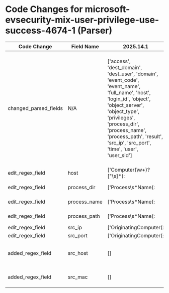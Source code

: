 # Code Changes for microsoft-evsecurity-mix-user-privilege-use-success-4674-1 (Parser)

| Code Change | Field Name | 2025.14.1 | 2025.15.1 |
|-------------|------------|-----------|------------|
| changed_parsed_fields | N/A | ['access', 'dest_domain', 'dest_user', 'domain', 'event_code', 'event_name', 'full_name', 'host', 'login_id', 'object', 'object_server', 'object_type', 'privileges', 'process_dir', 'process_name', 'process_path', 'result', 'src_ip', 'src_port', 'time', 'user', 'user_sid'] | ['access', 'dest_domain', 'dest_user', 'domain', 'event_code', 'event_name', 'full_name', 'host', 'login_id', 'object', 'object_server', 'object_type', 'privileges', 'process_dir', 'process_name', 'process_path', 'result', 'src_host', 'src_ip', 'src_mac', 'src_port', 'time', 'user', 'user_sid'] |
| edit_regex_field | host | ['Computer(\w+)?["\s]*(:|=)\s*"?({host}[^\d]+?[\w\-.]+)'] | ['"computer_name":"({host}[\w\-\.]+)"', 'Computer(\w+)?["\s]*(:|=)\s*"?({host}[^\d]+?[\w\-.]+)'] |
| edit_regex_field | process_dir | ['Process\s*Name(:|=)\s*((?-i)\\+[rnt])*(?: |({process_path}({process_dir}(?:[^";]+)?[\\\/])?({process_name}[^\\\/";]+?)))[\s;]*Requested'] | ['Process\s*Name(:|=)\s*((?-i)\\+[rnt])*(?: |({process_path}({process_dir}(?:[^";]+?)?[\\\/])?({process_name}[^\\\/";]+?)))[\\n\s;]*Requested'] |
| edit_regex_field | process_name | ['Process\s*Name(:|=)\s*((?-i)\\+[rnt])*(?: |({process_path}({process_dir}(?:[^";]+)?[\\\/])?({process_name}[^\\\/";]+?)))[\s;]*Requested'] | ['Process\s*Name(:|=)\s*((?-i)\\+[rnt])*(?: |({process_path}({process_dir}(?:[^";]+?)?[\\\/])?({process_name}[^\\\/";]+?)))[\\n\s;]*Requested'] |
| edit_regex_field | process_path | ['Process\s*Name(:|=)\s*((?-i)\\+[rnt])*(?: |({process_path}({process_dir}(?:[^";]+)?[\\\/])?({process_name}[^\\\/";]+?)))[\s;]*Requested'] | ['Process\s*Name(:|=)\s*((?-i)\\+[rnt])*(?: |({process_path}({process_dir}(?:[^";]+?)?[\\\/])?({process_name}[^\\\/";]+?)))[\\n\s;]*Requested'] |
| edit_regex_field | src_ip | ['OriginatingComputer(:|=)\s*(?:-|({src_ip}((([0-9a-fA-F.]{0,4}):{1,2}){1,7}([0-9a-fA-F]){0,4})|(((25[0-5]|(2[0-4]|1\d|[0-9]|)\d)\.?\b){4}))(:({src_port}\d+))?)\s*'] | ['"ip":\[?"({src_ip}((([0-9a-fA-F.]{0,4}):{1,2}){1,7}([0-9a-fA-F]){0,4})|(((25[0-5]|(2[0-4]|1\d|[0-9]|)\d)\.?\b){4}))(:({src_port}\d+))?', 'OriginatingComputer(:|=)\s*(?:-|({src_ip}((([0-9a-fA-F.]{0,4}):{1,2}){1,7}([0-9a-fA-F]){0,4})|(((25[0-5]|(2[0-4]|1\d|[0-9]|)\d)\.?\b){4}))(:({src_port}\d+))?)\s*'] |
| edit_regex_field | src_port | ['OriginatingComputer(:|=)\s*(?:-|({src_ip}((([0-9a-fA-F.]{0,4}):{1,2}){1,7}([0-9a-fA-F]){0,4})|(((25[0-5]|(2[0-4]|1\d|[0-9]|)\d)\.?\b){4}))(:({src_port}\d+))?)\s*'] | ['"ip":\[?"({src_ip}((([0-9a-fA-F.]{0,4}):{1,2}){1,7}([0-9a-fA-F]){0,4})|(((25[0-5]|(2[0-4]|1\d|[0-9]|)\d)\.?\b){4}))(:({src_port}\d+))?', 'OriginatingComputer(:|=)\s*(?:-|({src_ip}((([0-9a-fA-F.]{0,4}):{1,2}){1,7}([0-9a-fA-F]){0,4})|(((25[0-5]|(2[0-4]|1\d|[0-9]|)\d)\.?\b){4}))(:({src_port}\d+))?)\s*'] |
| added_regex_field | src_host | [] | ['"ip":\[?("[^"]*",?)*\]?,"name":"({src_host}[\w\-\.]+)"'] |
| added_regex_field | src_mac | [] | ['"mac":\[?"({src_mac}[^"]+)"'] |